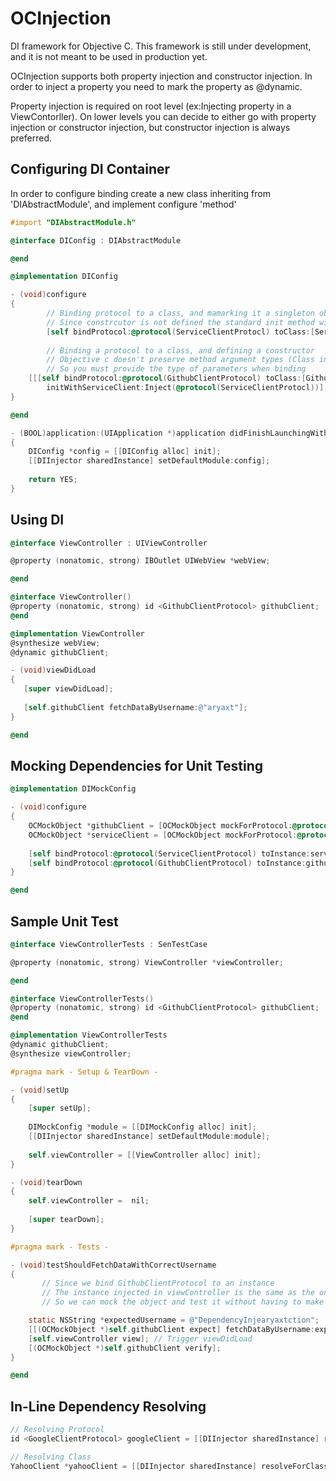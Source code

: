 OCInjection
==========

DI framework for Objective C. This framework is still under development, and it is not meant to be used in production yet.

OCInjection supports both property injection and constructor injection.
In order to inject a property you need to mark the property as @dynamic. 

Property injection is required on root level (ex:Injecting property in a ViewContorller).
On lower levels you can decide to either go with property injection or constructor injection, but constructor injection is always preferred.

Configuring DI Container
----------
In order to configure binding create a new class inheriting from 'DIAbstractModule', and implement configure 'method'
```objective-c
#import "DIAbstractModule.h"

@interface DIConfig : DIAbstractModule

@end
```
```objective-c
@implementation DIConfig

- (void)configure
{
        // Binding protocol to a class, and mamarking it a singleton object
        // Since constrcutor is not defined the standard init method will be used for initialization
        [self bindProtocol:@protocol(ServiceClientProtocl) toClass:[ServiceClient class] asSingleton:YES];
        
        // Binding a protocol to a class, and defining a constructor
        // Objective c doesn't preserve method argument types (Class info) at runtime
        // So you must provide the type of parameters when binding
	[[[self bindProtocol:@protocol(GithubClientProtocol) toClass:[GithubClient class]] withConstructor]
		initWithServiceClient:Inject(@protocol(ServiceClientProtocl))];
}

@end
```
```objective-c
- (BOOL)application:(UIApplication *)application didFinishLaunchingWithOptions:(NSDictionary *)launchOptions
{
    DIConfig *config = [[DIConfig alloc] init];
    [[DIInjector sharedInstance] setDefaultModule:config];
	
    return YES;
}
```
Using DI
----------
```objective-c
@interface ViewController : UIViewController

@property (nonatomic, strong) IBOutlet UIWebView *webView;

@end
```
```objective-c
@interface ViewController()
@property (nonatomic, strong) id <GithubClientProtocol> githubClient;
@end

@implementation ViewController
@synthesize webView;
@dynamic githubClient;

- (void)viewDidLoad
{
   [super viewDidLoad];
   
   [self.githubClient fetchDataByUsername:@"aryaxt"];
}

@end
```

Mocking Dependencies for Unit Testing
----------
```objective-c
@implementation DIMockConfig

- (void)configure
{
	OCMockObject *githubClient = [OCMockObject mockForProtocol:@protocol(GithubClientProtocol)];
	OCMockObject *serviceClient = [OCMockObject mockForProtocol:@protocol(ServiceClientProtocol)];
	
	[self bindProtocol:@protocol(ServiceClientProtocol) toInstance:serviceClient];
	[self bindProtocol:@protocol(GithubClientProtocol) toInstance:githubClient];
}

@end
```
Sample Unit Test
----------
```objective-c
@interface ViewControllerTests : SenTestCase

@property (nonatomic, strong) ViewController *viewController;

@end
```
```objective-c
@interface ViewControllerTests()
@property (nonatomic, strong) id <GithubClientProtocol> githubClient;
@end

@implementation ViewControllerTests
@dynamic githubClient;
@synthesize viewController;

#pragma mark - Setup & TearDown -

- (void)setUp
{
    [super setUp];
    
	DIMockConfig *module = [[DIMockConfig alloc] init];
	[[DIInjector sharedInstance] setDefaultModule:module];
	
    self.viewController = [[ViewController alloc] init];
}

- (void)tearDown
{
    self.viewController =  nil;
    
    [super tearDown];
}

#pragma mark - Tests -

- (void)testShouldFetchDataWithCorrectUsername
{
       // Since we bind GithubClientProtocol to an instance
       // The instance injected in viewController is the same as the one injected in test file
       // So we can mock the object and test it without having to make it a public property

	static NSString *expectedUsername = @"DependencyInjearyaxtction";
	[[(OCMockObject *)self.githubClient expect] fetchDataByUsername:expectedUsername];
	[self.viewController view]; // Trigger viewDidLoad
	[(OCMockObject *)self.githubClient verify];
}

@end
```
In-Line Dependency Resolving
----------
```objective-c
// Resolving Protocol
id <GoogleClientProtocol> googleClient = [[DIInjector sharedInstance] resolveForProtocol:@protocol(GoogleClientProtocol)];

// Resolving Class
YahooClient *yahooClient = [[DIInjector sharedInstance] resolveForClass:[YahooClient class]];
```
